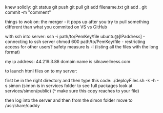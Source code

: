 knew solidly:
git status
git push
git pull
git add filename.txt
git add .
git commit -m "comment"

things to wok on:
the merger - it pops up after you try to pull something different than what you commited on VS vs GitHub


with ssh into server:
ssh -i path/to/PemKey/file ubuntu@[IPaddress] - connecting to ssh server
chmod 600 path/to/PemKey/file - restricting access for other users? safety measure 
ls -l (listing all the files with the long format)

my ip address: 44.219.3.88
domain name is silnawellness.com

to launch html files on to my server:

first be in the right directory and then type this code:
./deployFiles.sh -k <yourpemkey> -h <yourdomain> -s simon (simon is in services folder to see full packages look at services/simon/public)
(^ make sure this copy reaches to your file)

then log into the server
and then from the simon folder move to /usr/share/caddy 

